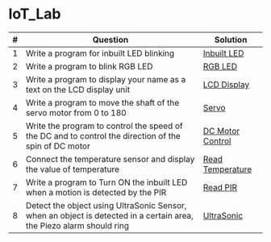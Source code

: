 # IoT_Lab

| # | Question | Solution |
|---| -------- | -------- |
| 1 | Write a program for inbuilt LED blinking | [Inbuilt LED](https://github.com/devabhixda/IoT_Lab/tree/master/Inbuilt_Led) |
| 2 | Write a program to blink RGB LED | [RGB LED](https://github.com/devabhixda/IoT_Lab/tree/master/RGB_Led) |
| 3 | Write a program to display your name as a text on the LCD display unit | [LCD Display](https://github.com/devabhixda/IoT_Lab/tree/master/LCD_Display) |
| 4 | Write a program to move the shaft of the servo motor from 0 to 180  | [Servo](https://github.com/devabhixda/IoT_Lab/tree/master/Servo) |
| 5 | Write the program to control the speed of the DC and to control the direction of the spin of DC motor | [DC Motor Control](https://github.com/devabhixda/IoT_Lab/tree/master/DC_Motor) |
| 6 | Connect the temperature sensor and display the value of temperature  | [Read Temperature](https://github.com/devabhixda/IoT_Lab/tree/master/Temperature) |
| 7 | Write a program to Turn ON the inbuilt LED when a motion is detected by the PIR | [Read PIR](https://github.com/devabhixda/IoT_Lab/tree/master/Pir) |
| 8 | Detect the object using UltraSonic Sensor, when an object is detected in a certain area, the Piezo alarm should ring | [UltraSonic](https://github.com/devabhixda/IoT_Lab/tree/master/UltraSonic) |